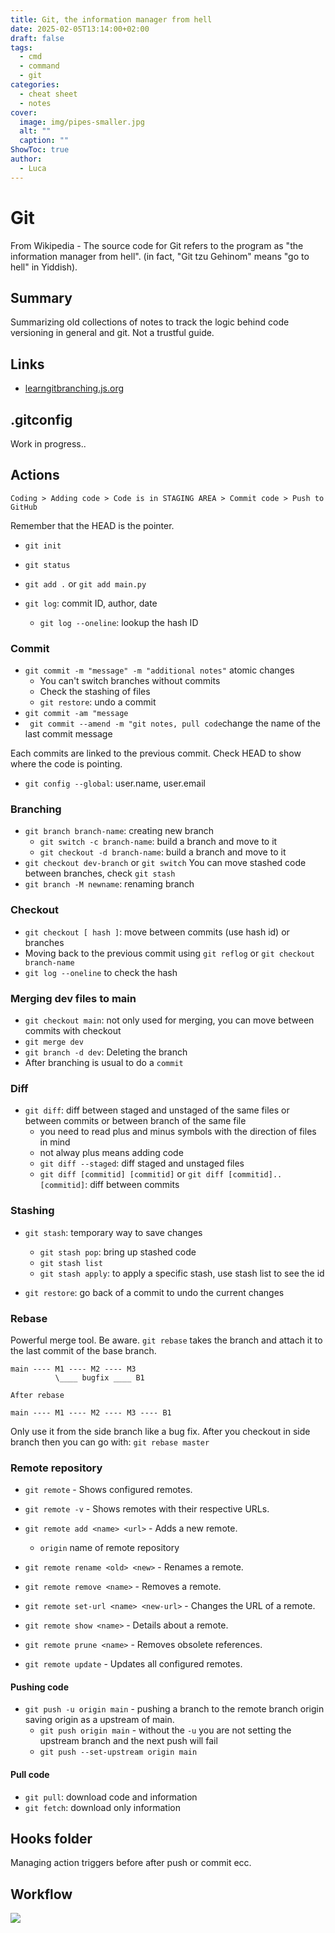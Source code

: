```yaml
---
title: Git, the information manager from hell
date: 2025-02-05T13:14:00+02:00
draft: false
tags:
  - cmd
  - command
  - git
categories:
  - cheat sheet
  - notes
cover:
  image: img/pipes-smaller.jpg
  alt: ""
  caption: ""
ShowToc: true
author:
  - Luca
---
```

# Git

From Wikipedia - The source code for Git refers to the program as "the information manager from hell". (in fact, "Git tzu Gehinom" means "go to hell" in Yiddish).

## Summary

Summarizing old collections of notes to track the logic behind code versioning in general and git. Not a trustful guide.


## Links
- [learngitbranching.js.org](https://learngitbranching.js.org/)

## .gitconfig
Work in progress..

## Actions
```text
Coding > Adding code > Code is in STAGING AREA > Commit code > Push to GitHub
```

Remember that the HEAD is the pointer.

- `git init`
- `git status`
- `git add .` or `git add main.py`

- `git log`: commit ID, author, date
  - `git log --oneline`: lookup the hash ID

### Commit
- `git commit -m "message" -m "additional notes"` atomic changes
  - You can't switch branches without commits
  - Check the stashing of files
  - `git restore`: undo a commit
- `git commit -am "message`
- ` git commit --amend -m "git notes, pull code`change the name of the last commit message

Each commits are linked to the previous commit.
Check HEAD to show where the code is pointing.

- `git config --global`: user.name, user.email

### Branching
- `git branch branch-name`: creating new branch
  - `git switch -c branch-name`: build a branch and move to it
  - `git checkout -d branch-name`: build a branch and move to it
- `git checkout dev-branch` or `git switch`
You can move stashed code between branches, check `git stash`
- `git branch -M newname`: renaming branch


### Checkout
- `git checkout [ hash ]`: move between commits (use hash id) or branches
- Moving back to the previous commit using `git reflog` or `git checkout branch-name`
- `git log --oneline` to check the hash

### Merging dev files to main
- `git checkout main`: not only used for merging, you can move between commits with checkout
- `git merge dev`
- `git branch -d dev`: Deleting the branch
- After branching is usual to do a `commit`


### Diff
- `git diff`: diff between staged and unstaged of the same files or between commits or between branch of the same file
  - you need to read plus and minus symbols with the direction of files in mind
  - not alway plus means adding code
  - `git diff --staged`: diff staged and unstaged files
  - `git diff [commitid] [commitid]` or `git diff [commitid]..[commitid]`: diff between commits

### Stashing 
- `git stash`: temporary way to save changes
  - `git stash pop`: bring up stashed code
  - `git stash list`
  - `git stash apply`: to apply a specific stash, use stash list to see the id

- `git restore`: go back of a commit to undo the current changes

### Rebase
Powerful merge tool. Be aware. `git rebase` takes the branch and attach it to the last commit of the base branch.

```text
main ---- M1 ---- M2 ---- M3
          \____ bugfix ____ B1

After rebase

main ---- M1 ---- M2 ---- M3 ---- B1
```

Only use it from the side branch like a bug fix. After you checkout in side branch then you can go with: `git rebase master`


### Remote repository

- `git remote` - Shows configured remotes.
- `git remote -v` - Shows remotes with their respective URLs.

- `git remote add <name> <url>` - Adds a new remote.
  - `origin` name of remote repository
- `git remote rename <old> <new>` - Renames a remote.
- `git remote remove <name>` - Removes a remote.
- `git remote set-url <name> <new-url>` - Changes the URL of a remote.

- `git remote show <name>` - Details about a remote.
- `git remote prune <name>` - Removes obsolete references.
- `git remote update` - Updates all configured remotes.

#### Pushing code

- `git push -u origin main` - pushing a branch to the remote branch origin saving origin as a upstream of main.
  - `git push origin main` - without the `-u` you are not setting the upstream branch and the next push will fail 
  - `git push --set-upstream origin main`

#### Pull code
- `git pull`: download code and information
- `git fetch`: download only information

## Hooks folder
Managing action triggers before after push or commit ecc.


## Workflow
![](img/gitflow.png)


